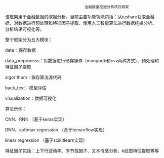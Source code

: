                                         金融数据挖掘分析项目框架
                                        
                                        
  该框架用于金融数据的挖掘分析。目前主要功能功能包括：从tushare获取金融据、对数据进行预处理和特征因子提取、使用人工智能算法进行数据挖掘分析、
  分析结果可视化等。
  
  整个框架分为五大模块：  
  
  
  data：保存数据        
  
  data_preprocess：对数据进行储存操作（mongodb和csv两种方式）、预处理和特征因子提取    
  
  algorithum：保存算法源代码    
  
  back_test：模型评估   
  
  visualization：数据可视化    
  
  
  算法示例：   
  
  CNN、RNN （基于keras实现）   
  
  DNN、softmax regression （基于tensorflow实现）  
  
  linear regression （基于scikitlearn实现）  
  
  
  特征因子包括：上下行波动率、季节性因子、文本情感分析、k线图特征提取等等  
  
  
  
